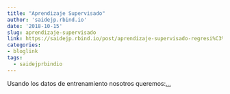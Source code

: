```yaml
---
title: "Aprendizaje Supervisado"
author: 'saidejp.rbind.io'
date: '2018-10-15'
slug: aprendizaje-supervisado
link: https://saidejp.rbind.io/post/aprendizaje-supervisado-regresi%C3%B3n/
categories:
- bloglink
tags:
  - saidejprbindio
---
```


Usando los datos de entrenamiento nosotros queremos:[... <i class="fas fa-external-link-alt"></i>](https://saidejp.rbind.io/post/aprendizaje-supervisado-regresi%C3%B3n/)


